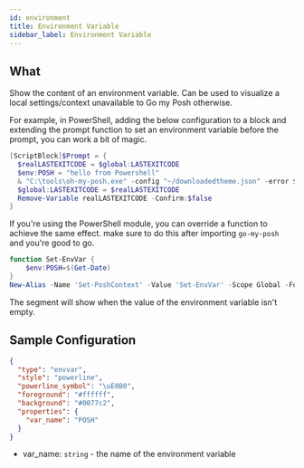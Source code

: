 ```yaml
---
id: environment
title: Environment Variable
sidebar_label: Environment Variable
---
```


## What

Show the content of an environment variable.
Can be used to visualize a local settings/context unavailable to Go my Posh otherwise.

For example, in PowerShell, adding the below configuration to a block and extending the prompt
function to set an environment variable before the prompt, you can work a bit of magic.

```powershell
[ScriptBlock]$Prompt = {
  $realLASTEXITCODE = $global:LASTEXITCODE
  $env:POSH = "hello from Powershell"
  & "C:\tools\oh-my-posh.exe" -config "~/downloadedtheme.json" -error $realLASTEXITCODE -pwd $PWD
  $global:LASTEXITCODE = $realLASTEXITCODE
  Remove-Variable realLASTEXITCODE -Confirm:$false
}
```

If you're using the PowerShell module, you can override a function to achieve the same effect.
make sure to do this after importing `go-my-posh` and you're good to go.

```powershell
function Set-EnvVar {
    $env:POSH=$(Get-Date)
}
New-Alias -Name 'Set-PoshContext' -Value 'Set-EnvVar' -Scope Global -Force
```

The segment will show when the value of the environment variable isn't empty.

## Sample Configuration

```json
{
  "type": "envvar",
  "style": "powerline",
  "powerline_symbol": "\uE0B0",
  "foreground": "#ffffff",
  "background": "#0077c2",
  "properties": {
    "var_name": "POSH"
  }
}
```

- var_name: `string` - the name of the environment variable
